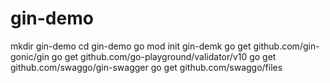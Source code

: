 # gin-demo

mkdir gin-demo
cd gin-demo
go mod init gin-demk
go get github.com/gin-gonic/gin
go get github.com/go-playground/validator/v10
go get github.com/swaggo/gin-swagger
go get github.com/swaggo/files
